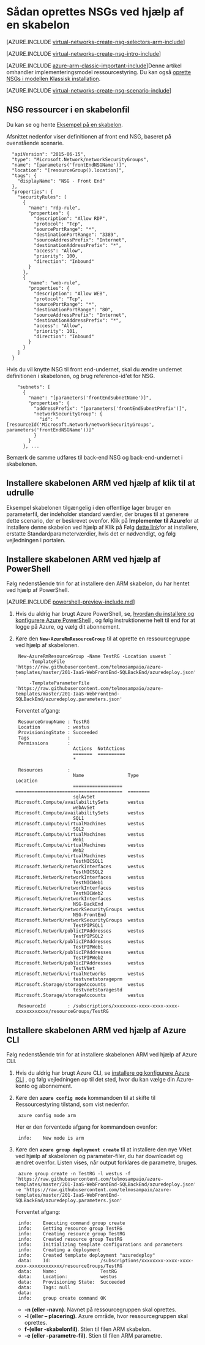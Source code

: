 <properties
   pageTitle="Sådan oprettes NSGs i ARM tilstand ved hjælp af en skabelon | Microsoft Azure"
   description="Lær, hvordan du opretter og installerer NSGs i ARM ved hjælp af en skabelon"
   services="virtual-network"
   documentationCenter="na"
   authors="jimdial"
   manager="carmonm"
   editor="tysonn"
   tags="azure-resource-manager"
/>
<tags
   ms.service="virtual-network"
   ms.devlang="na"
   ms.topic="article"
   ms.tgt_pltfrm="na"
   ms.workload="infrastructure-services"
   ms.date="02/02/2016"
   ms.author="jdial" />

# <a name="how-to-create-nsgs-using-a-template"></a>Sådan oprettes NSGs ved hjælp af en skabelon

[AZURE.INCLUDE [virtual-networks-create-nsg-selectors-arm-include](../../includes/virtual-networks-create-nsg-selectors-arm-include.md)]

[AZURE.INCLUDE [virtual-networks-create-nsg-intro-include](../../includes/virtual-networks-create-nsg-intro-include.md)]

[AZURE.INCLUDE [azure-arm-classic-important-include](../../includes/azure-arm-classic-important-include.md)]Denne artikel omhandler implementeringsmodel ressourcestyring. Du kan også [oprette NSGs i modellen Klassisk installation](virtual-networks-create-nsg-classic-ps.md).

[AZURE.INCLUDE [virtual-networks-create-nsg-scenario-include](../../includes/virtual-networks-create-nsg-scenario-include.md)]

## <a name="nsg-resources-in-a-template-file"></a>NSG ressourcer i en skabelonfil

Du kan se og hente [Eksempel på en skabelon](https://raw.githubusercontent.com/telmosampaio/azure-templates/master/201-IaaS-WebFrontEnd-SQLBackEnd/NSGs.json).

Afsnittet nedenfor viser definitionen af front end NSG, baseret på ovenstående scenarie.

      "apiVersion": "2015-06-15",
      "type": "Microsoft.Network/networkSecurityGroups",
      "name": "[parameters('frontEndNSGName')]",
      "location": "[resourceGroup().location]",
      "tags": {
        "displayName": "NSG - Front End"
      },
      "properties": {
        "securityRules": [
          {
            "name": "rdp-rule",
            "properties": {
              "description": "Allow RDP",
              "protocol": "Tcp",
              "sourcePortRange": "*",
              "destinationPortRange": "3389",
              "sourceAddressPrefix": "Internet",
              "destinationAddressPrefix": "*",
              "access": "Allow",
              "priority": 100,
              "direction": "Inbound"
            }
          },
          {
            "name": "web-rule",
            "properties": {
              "description": "Allow WEB",
              "protocol": "Tcp",
              "sourcePortRange": "*",
              "destinationPortRange": "80",
              "sourceAddressPrefix": "Internet",
              "destinationAddressPrefix": "*",
              "access": "Allow",
              "priority": 101,
              "direction": "Inbound"
            }
          }
        ]
      }

Hvis du vil knytte NSG til front end-undernet, skal du ændre undernet definitionen i skabelonen, og brug reference-id'et for NSG.

        "subnets": [
          {
            "name": "[parameters('frontEndSubnetName')]",
            "properties": {
              "addressPrefix": "[parameters('frontEndSubnetPrefix')]",
              "networkSecurityGroup": {
                "id": "[resourceId('Microsoft.Network/networkSecurityGroups', parameters('frontEndNSGName'))]"
              }
            }
          }, ...

Bemærk de samme udføres til back-end NSG og back-end-undernet i skabelonen.

## <a name="deploy-the-arm-template-by-using-click-to-deploy"></a>Installere skabelonen ARM ved hjælp af klik til at udrulle

Eksempel skabelonen tilgængelig i den offentlige lager bruger en parameterfil, der indeholder standard værdier, der bruges til at generere dette scenario, der er beskrevet ovenfor. Klik på **Implementer til Azure**for at installere denne skabelon ved hjælp af Klik på Følg [dette link](http://github.com/telmosampaio/azure-templates/tree/master/201-IaaS-WebFrontEnd-SQLBackEnd-NSG)for at installere, erstatte Standardparameterværdier, hvis det er nødvendigt, og følg vejledningen i portalen.

## <a name="deploy-the-arm-template-by-using-powershell"></a>Installere skabelonen ARM ved hjælp af PowerShell

Følg nedenstående trin for at installere den ARM skabelon, du har hentet ved hjælp af PowerShell.

[AZURE.INCLUDE [powershell-preview-include.md](../../includes/powershell-preview-include.md)]

1. Hvis du aldrig har brugt Azure PowerShell, se, [hvordan du installere og konfigurere Azure PowerShell](../powershell-install-configure.md) , og følg instruktionerne helt til end for at logge på Azure, og vælg dit abonnement.

3. Køre den **`New-AzureRmResourceGroup`** til at oprette en ressourcegruppe ved hjælp af skabelonen.

        New-AzureRmResourceGroup -Name TestRG -Location uswest `
            -TemplateFile 'https://raw.githubusercontent.com/telmosampaio/azure-templates/master/201-IaaS-WebFrontEnd-SQLBackEnd/azuredeploy.json' `
            -TemplateParameterFile 'https://raw.githubusercontent.com/telmosampaio/azure-templates/master/201-IaaS-WebFrontEnd-SQLBackEnd/azuredeploy.parameters.json'

    Forventet afgang:

        ResourceGroupName : TestRG
        Location          : westus
        ProvisioningState : Succeeded
        Tags              :
        Permissions       :
                            Actions  NotActions
                            =======  ==========
                            *                  

        Resources         :
                            Name                Type                                     Location
                            ==================  =======================================  ========
                            sqlAvSet            Microsoft.Compute/availabilitySets       westus  
                            webAvSet            Microsoft.Compute/availabilitySets       westus  
                            SQL1                Microsoft.Compute/virtualMachines        westus  
                            SQL2                Microsoft.Compute/virtualMachines        westus  
                            Web1                Microsoft.Compute/virtualMachines        westus  
                            Web2                Microsoft.Compute/virtualMachines        westus  
                            TestNICSQL1         Microsoft.Network/networkInterfaces      westus  
                            TestNICSQL2         Microsoft.Network/networkInterfaces      westus  
                            TestNICWeb1         Microsoft.Network/networkInterfaces      westus  
                            TestNICWeb2         Microsoft.Network/networkInterfaces      westus  
                            NSG-BackEnd         Microsoft.Network/networkSecurityGroups  westus  
                            NSG-FrontEnd        Microsoft.Network/networkSecurityGroups  westus  
                            TestPIPSQL1         Microsoft.Network/publicIPAddresses      westus  
                            TestPIPSQL2         Microsoft.Network/publicIPAddresses      westus  
                            TestPIPWeb1         Microsoft.Network/publicIPAddresses      westus  
                            TestPIPWeb2         Microsoft.Network/publicIPAddresses      westus  
                            TestVNet            Microsoft.Network/virtualNetworks        westus  
                            testvnetstorageprm  Microsoft.Storage/storageAccounts        westus  
                            testvnetstoragestd  Microsoft.Storage/storageAccounts        westus  

        ResourceId        : /subscriptions/xxxxxxxx-xxxx-xxxx-xxxx-xxxxxxxxxxxx/resourceGroups/TestRG

## <a name="deploy-the-arm-template-by-using-the-azure-cli"></a>Installere skabelonen ARM ved hjælp af Azure CLI

Følg nedenstående trin for at installere skabelonen ARM ved hjælp af Azure CLI.

1. Hvis du aldrig har brugt Azure CLI, se [installere og konfigurere Azure CLI](../xplat-cli-install.md) , og følg vejledningen op til det sted, hvor du kan vælge din Azure-konto og abonnement.
2. Køre den **`azure config mode`** kommandoen til at skifte til Ressourcestyring tilstand, som vist nedenfor.

        azure config mode arm

    Her er den forventede afgang for kommandoen ovenfor:

        info:    New mode is arm

4. Køre den **`azure group deployment create`** til at installere den nye VNet ved hjælp af skabelonen og parameter-filer, du har downloadet og ændret ovenfor. Listen vises, når output forklares de parametre, bruges.

        azure group create -n TestRG -l westus -f 'https://raw.githubusercontent.com/telmosampaio/azure-templates/master/201-IaaS-WebFrontEnd-SQLBackEnd/azuredeploy.json' -e 'https://raw.githubusercontent.com/telmosampaio/azure-templates/master/201-IaaS-WebFrontEnd-SQLBackEnd/azuredeploy.parameters.json'

    Forventet afgang:

        info:    Executing command group create
        info:    Getting resource group TestRG
        info:    Creating resource group TestRG
        info:    Created resource group TestRG
        info:    Initializing template configurations and parameters
        info:    Creating a deployment
        info:    Created template deployment "azuredeploy"
        data:    Id:                  /subscriptions/xxxxxxxx-xxxx-xxxx-xxxx-xxxxxxxxxxxx/resourceGroups/TestRG
        data:    Name:                TestRG
        data:    Location:            westus
        data:    Provisioning State:  Succeeded
        data:    Tags: null
        data:    
        info:    group create command OK

    - **-n (eller -navn)**. Navnet på ressourcegruppen skal oprettes.
    - **-l (eller – placering)**. Azure område, hvor ressourcegruppen skal oprettes.
    - **f-(eller -skabelonfil)**. Stien til filen ARM skabelon.
    - **-e (eller -parametre-fil)**. Stien til filen ARM parametre.
